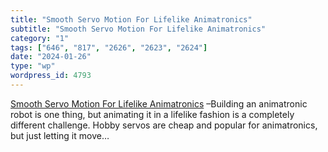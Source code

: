 ```yaml
---
title: "Smooth Servo Motion For Lifelike Animatronics"
subtitle: "Smooth Servo Motion For Lifelike Animatronics"
category: "1"
tags: ["646", "817", "2626", "2623", "2624"]
date: "2024-01-26"
type: "wp"
wordpress_id: 4793
---
```

[ Smooth Servo Motion For Lifelike Animatronics]( https://hackaday.com/2021/09/03/smooth-servo-motion-for-lifelike-animatronics/) –Building an animatronic robot is one thing, but animating it in a lifelike fashion is a completely different challenge. Hobby servos are cheap and popular for animatronics, but just letting it move…